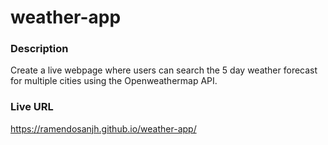 # weather-app

### Description
Create a live webpage where users can search the 5 day weather forecast for multiple cities using the Openweathermap API. 

### Live URL
https://ramendosanjh.github.io/weather-app/
